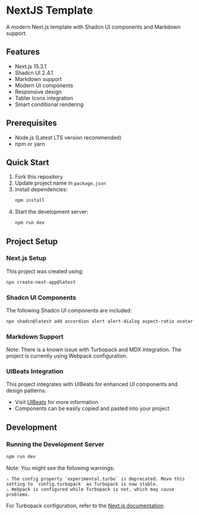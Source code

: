 # NextJS Template

A modern Next.js template with Shadcn UI components and Markdown support.

## Features

- Next.js 15.3.1
- Shadcn UI 2.4.1
- Markdown support
- Modern UI components
- Responsive design
- Tabler Icons integration
- Smart conditional rendering

## Prerequisites

- Node.js (Latest LTS version recommended)
- npm or yarn

## Quick Start

1. Fork this repository
2. Update project name in `package.json`
3. Install dependencies:
   ```bash
   npm install
   ```
4. Start the development server:
   ```bash
   npm run dev
   ```

## Project Setup

### Next.js Setup

This project was created using:

```bash
npx create-next-app@latest
```

### Shadcn UI Components

The following Shadcn UI components are included:

```bash
npx shadcn@latest add accordion alert alert-dialog aspect-ratio avatar badge breadcrumb button calendar card carousel chart checkbox collapsible command context-menu dialog drawer dropdown-menu form hover-card input input-otp label menubar navigation-menu pagination popover progress radio-group resizable scroll-area select separator sheet sidebar skeleton slider sonner switch table tabs textarea toggle toggle-group tooltip
```

### Markdown Support

Note: There is a known issue with Turbopack and MDX integration. The project is currently using Webpack configuration.

### UIBeats Integration

This project integrates with UIBeats for enhanced UI components and design patterns:

- Visit [UIBeats](https://www.uibeats.com/) for more information
- Components can be easily copied and pasted into your project

## Development

### Running the Development Server

```bash
npm run dev
```

Note: You might see the following warnings:

```
⚠ The config property `experimental.turbo` is deprecated. Move this setting to `config.turbopack` as Turbopack is now stable.
⚠ Webpack is configured while Turbopack is not, which may cause problems.
```

For Turbopack configuration, refer to the [Next.js documentation](https://nextjs.org/docs/app/api-reference/next-config-js/turbo).
